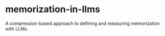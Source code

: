 # memorization-in-llms
A compression-based approach to defining and measuring memorization with LLMs.
